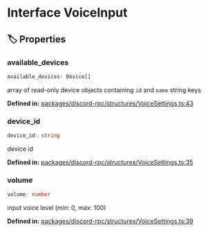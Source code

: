 # Interface VoiceInput

## 🏷️ Properties

### available_devices <Badge type="tip" text="readonly" />

```ts
available_devices: Device[]
```
array of read-only device objects containing ``id`` and ``name`` string keys
<p style="font-size: 14px; color: var(--vp-c-text-2)">
<strong>Defined in:</strong> <a href="https://github.com/voxelum/minecraft-launcher-core-node/blob/master/packages/discord-rpc/structures/VoiceSettings.ts#L43" target="_blank" rel="noreferrer">packages/discord-rpc/structures/VoiceSettings.ts:43</a>
</p>


### device_id

```ts
device_id: string
```
device id
<p style="font-size: 14px; color: var(--vp-c-text-2)">
<strong>Defined in:</strong> <a href="https://github.com/voxelum/minecraft-launcher-core-node/blob/master/packages/discord-rpc/structures/VoiceSettings.ts#L35" target="_blank" rel="noreferrer">packages/discord-rpc/structures/VoiceSettings.ts:35</a>
</p>


### volume

```ts
volume: number
```
input voice level (min: 0, max: 100)
<p style="font-size: 14px; color: var(--vp-c-text-2)">
<strong>Defined in:</strong> <a href="https://github.com/voxelum/minecraft-launcher-core-node/blob/master/packages/discord-rpc/structures/VoiceSettings.ts#L39" target="_blank" rel="noreferrer">packages/discord-rpc/structures/VoiceSettings.ts:39</a>
</p>


